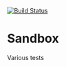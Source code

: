 [![Build Status](https://travis-ci.org/wdeconinck/sandbox.svg?branch=master)](https://travis-ci.org/wdeconinck/sandbox)


Sandbox
=======

Various tests
